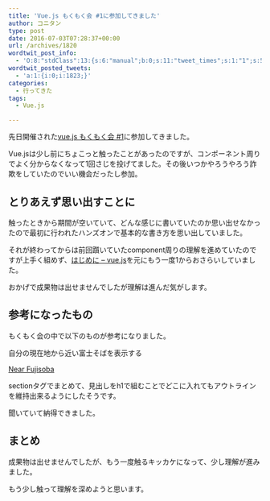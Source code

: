 ```yaml
---
title: 'Vue.js もくもく会 #1に参加してきました'
author: コニタン
type: post
date: 2016-07-03T07:28:37+00:00
url: /archives/1820
wordtwit_post_info:
  - 'O:8:"stdClass":13:{s:6:"manual";b:0;s:11:"tweet_times";s:1:"1";s:5:"delay";s:2:"15";s:7:"enabled";s:1:"1";s:10:"separation";i:60;s:7:"version";s:3:"3.7";s:14:"tweet_template";b:0;s:6:"status";i:2;s:6:"result";a:0:{}s:13:"tweet_counter";i:2;s:13:"tweet_log_ids";a:1:{i:0;i:1823;}s:9:"hash_tags";a:0:{}s:8:"accounts";a:1:{i:0;s:6:"skd_nw";}}'
wordtwit_posted_tweets:
  - 'a:1:{i:0;i:1823;}'
categories:
  - 行ってきた
tags:
  - Vue.js

---
```

先日開催された<a href="http://connpass.com/event/33633/?utm_campaign=event_reminder&#038;utm_source=notifications&#038;utm_medium=email&#038;utm_content=detail_btn"  target="_blank">vue.js もくもく会 #1</a>に参加してきました。

Vue.jsは少し前にちょこっと触ったことがあったのですが、コンポーネント周りでよく分からなくなって1回さじを投げてました。その後いつかやろうやろう詐欺をしていたのでいい機会だったし参加。

## とりあえず思い出すことに

触ったときから期間が空いていて、どんな感じに書いていたのか思い出せなかったので最初に行われたハンズオンで基本的な書き方を思い出していました。

それが終わってからは前回躓いていたcomponent周りの理解を進めていたのですが上手く組めず、[はじめに &#8211; vue.js][1]を元にもう一度1からおさらいしていました。
  
おかげで成果物は出せませんでしたが理解は進んだ気がします。

## 参考になったもの

もくもく会の中で以下のものが参考になりました。

自分の現在地から近い富士そばを表示する
  
[Near Fujisoba][2]

sectionタグでまとめて、見出しをh1で組むことでどこに入れてもアウトラインを維持出来るようにしたそうです。
  
聞いていて納得できました。

## まとめ

成果物は出せませんでしたが、もう一度触るキッカケになって、少し理解が進みました。
  
もう少し触って理解を深めようと思います。

 [1]: https://jp.vuejs.org/guide/
 [2]: https://masup9.github.io/nearfujisoba/